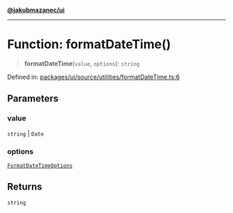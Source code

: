 [**@jakubmazanec/ui**](../README.md)

---

# Function: formatDateTime()

> **formatDateTime**(`value`, `options`): `string`

Defined in:
[packages/ui/source/utilities/formatDateTime.ts:6](https://github.com/jakubmazanec/tools/blob/4a8f82fa13ce52bb52e412e9ac98b543cce14fc2/packages/ui/source/utilities/formatDateTime.ts#L6)

## Parameters

### value

`string` | `Date`

### options

[`FormatDateTimeOptions`](../type-aliases/FormatDateTimeOptions.md)

## Returns

`string`
